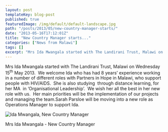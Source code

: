 ```yaml
---
layout: post
templateKey: blog-post
published: true
featuredImage: /img/default/default-landscape.jpg
path: "/posts/2013/05/new-country-manager-starts/"
date: "2013-05-16T17:12:01Z"
title: "New Country Manager starts..."
categories: ["News from Malawi"]
tags: []
excerpt: "Mrs Ida Mwangala started with The Landirani Trust, Malawi on Wednesday 15<sup>th</sup> May 2013.  W..."
---
```


Mrs Ida Mwangala started with The Landirani Trust, Malawi on Wednesday 15<sup>th</sup> May 2013.  We welcome Ida who has had 8 years’ experience working in a number of different roles with Partners in Hope in Malawi, who support people with HIV/AIDS.  She is also studying  through distance learning, for her MA  in ‘Organisational Leadership’.  We wish her all the best in her new role with us.  Her main priorities will be the implementation of our projects and managing the team.Sarah Parsloe will be moving into a new role as Operations Manager to support Ida.

![Ida Mwangala, New Country Manager ](https://f000.backblazeb2.com/file/avm-wp-uploads/2013/05/Country-Manager-300x199.jpg)

Mrs Ida Mwangala - New Country Manager
